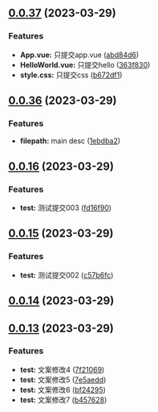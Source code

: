 ## [0.0.37](https://github.com/sjs14/test-changelog/compare/v0.0.36...v0.0.37) (2023-03-29)


### Features

* **App.vue:** 只提交app.vue ([abd84d6](https://github.com/sjs14/test-changelog/commit/abd84d62451f4e0b8015127126810a72dd1fd3f3))
* **HelloWorld.vue:** 只提交hello ([363f830](https://github.com/sjs14/test-changelog/commit/363f8300069f0fbb14ba9dbe121cdc5bfc3868d4))
* **style.css:** 只提交css ([b672df1](https://github.com/sjs14/test-changelog/commit/b672df1d9f5bbcfec75ffed2aa12b46701d2ceaa))



## [0.0.36](https://github.com/sjs14/test-changelog/compare/v0.0.35...v0.0.36) (2023-03-29)


### Features

* **filepath:** main desc ([1ebdba2](https://github.com/sjs14/test-changelog/commit/1ebdba235727612eda1a17bb14d9065afa6e4e0d))



## [0.0.16](https://github.com/sjs14/test-changelog/compare/v0.0.15...v0.0.16) (2023-03-29)


### Features

* **test:** 测试提交003 ([fd16f90](https://github.com/sjs14/test-changelog/commit/fd16f90c4736ce87eecce81b1f8535cb43a509c5))



## [0.0.15](https://github.com/sjs14/test-changelog/compare/v0.0.14...v0.0.15) (2023-03-29)


### Features

* **test:** 测试提交002 ([c57b6fc](https://github.com/sjs14/test-changelog/commit/c57b6fcca96d324cd4370965e6826f6dc7b42218))



## [0.0.14](https://github.com/sjs14/test-changelog/compare/v0.0.13...v0.0.14) (2023-03-29)



## [0.0.13](https://github.com/sjs14/test-changelog/compare/v0.0.6...v0.0.13) (2023-03-29)


### Features

* **test:** 文案修改4 ([7f21069](https://github.com/sjs14/test-changelog/commit/7f210691f0f5b1a3a3af4909d2f9a6477cb400be))
* **test:** 文案修改5 ([7e5aedd](https://github.com/sjs14/test-changelog/commit/7e5aeddad73fa58b037a2350c098ffef009d034d))
* **test:** 文案修改6 ([bf24295](https://github.com/sjs14/test-changelog/commit/bf24295098127bce98076cc1c978b77366acb963))
* **test:** 文案修改7 ([b457628](https://github.com/sjs14/test-changelog/commit/b457628666158b73e58598a7ff0fe643d9a60186))



